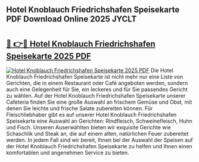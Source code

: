 ## Hotel Knoblauch Friedrichshafen Speisekarte PDF Download Online 2025 JYCLT

# <h2><a href="http://gcc5u5.nevu.top/?p=Hotel+Knoblauch+Friedrichshafen+Speisekarte">🔗 👉🔴 Hotel Knoblauch Friedrichshafen Speisekarte 2025 PDF</a></h2>

[![Hotel Knoblauch Friedrichshafen Speisekarte 2025 PDF](https://i.imgur.com/dBaPXMq.png)](http://gcc5u5.nevu.top/?p=Hotel+Knoblauch+Friedrichshafen+Speisekarte)
Die Hotel Knoblauch Friedrichshafen Speisekarte ist nicht mehr nur eine Liste von Gerichten, die in einem Restaurant oder Café angeboten werden, sondern auch eine Gelegenheit für Sie, ein leckeres und für Sie passendes Gericht zu wählen. Auf der Hotel Knoblauch Friedrichshafen Speisekarte unserer Cafeteria finden Sie eine große Auswahl an frischem Gemüse und Obst, mit denen Sie leichte und frische Salate zubereiten können. Für Fleischliebhaber gibt es auf unserer Hotel Knoblauch Friedrichshafen Speisekarte eine Auswahl an Gerichten: Rindfleisch, Schweinefleisch, Huhn und Fisch. Unseren Auserwählten bieten wir exquisite Gerichte wie Schaschlik und Steak an, die auf einem alten, natürlichen Feuer zubereitet werden. In jedem Fall sind wir bereit, Ihnen bei der Auswahl der Speisen auf der Hotel Knoblauch Friedrichshafen Speisekarte zu helfen und Ihnen einen komfortablen und angenehmen Service zu bieten.
